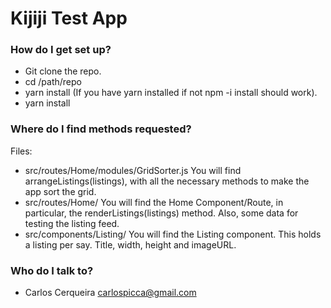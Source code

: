 # Kijiji Test App #

### How do I get set up? ###
* Git clone the repo.
* cd /path/repo
* yarn install (If you have yarn installed if not npm -i install should  work).
* yarn install

### Where do I find methods requested? ###
Files:
* src/routes/Home/modules/GridSorter.js You will find arrangeListings(listings), with all the necessary methods to make the app sort the grid.
* src/routes/Home/ You will find the Home Component/Route, in particular, the renderListings(listings) method. Also, some data for testing the listing feed.
* src/components/Listing/ You will find the Listing component. This holds a listing per say. Title, width, height and imageURL. 

### Who do I talk to? ###

* Carlos Cerqueira <carlospicca@gmail.com>